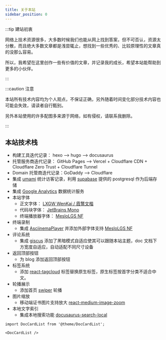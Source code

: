 ```yaml
---
title: 关于本站
sidebar_position: 0
---
```

:::tip 建站初衷

网络上技术资源很多，大多数时候我们也能从网上找到答案，但不可否认，资源太分散，而且绝大多数文章都是浅尝辄止，想找到一些优秀的、比较原理性的文章真的没那么容易。

所以，我希望在这里创作一些有价值的文章，并记录我的成长，希望本站能帮助到更多的小伙伴。

:::

:::caution 注意

本站所有技术内容均为个人观点，不保证正确，另外随着时间变化部分技术内容也可能会失效，请读者自行甄别。

另外本站使用的许多配图多来源于网络，如有侵权，请联系我删除。

:::

## 本站技术栈

- 构建工具迭代记录： hexo --> hugo  --> docusaurus 
- 托管服务商迭代记录： GitHub Pages --> Vercel + Cloudflare CDN + Cloudflare Zero Trust + Cloudflare Tunnel
- Domain 托管商迭代记录：GoDaddy --> Cloudflare
- 集成 [umami](https://umami.is/) 统计访客记录，利用 [supabase](https://supabase.com/) 提供的 postgresql 作为后端存储
- 集成 [Google Analytics](https://analytics.google.com/) 数据统计服务
- 本站字体
  - 正文字体： [LXGW WenKai / 霞鹜文楷](https://github.com/lxgw/LxgwWenKai)
  - 代码块字体： [JetBrains Mono](https://github.com/JetBrains/JetBrainsMono)
  - 终端播放器字体： [MesloLGS NF](https://github.com/romkatv/powerlevel10k#manual-font-installation)
- 终端录制
  - 集成 [AsciinemaPlayer](https://github.com/asciinema/asciinema-player) 并添加外部字体支持 [MesloLGS NF](https://github.com/romkatv/powerlevel10k#manual-font-installation) 
- 评论系统
  - 集成 [giscus](https://giscus.app/) 添加了黑暗模式自适应使其可以跟随本站主题，doc 文档下方宽度自适应，自动适配不同尺寸设备
- 返回顶部按钮
  - 为 blog 添加返回顶部按钮
- 标签系统
  - 添加 [react-tagcloud](https://www.npmjs.com/package/react-tagcloud) 标签替换原生标签，原生标签按首字分类不适合中文。
- 轮播展示
  - 添加首页 [swiper](https://www.npmjs.com/package/swiper) 轮播
- 图片缩放
  - 移动端证书图片支持放大 [react-medium-image-zoom](https://www.npmjs.com/package/react-medium-image-zoom)
- 本地文字索引
  - 集成本地搜索功能 [docusaurus-search-local](https://github.com/easyops-cn/docusaurus-search-local)

```mdx-code-block
import DocCardList from '@theme/DocCardList';

<DocCardList />
```
<!-- 
## 本站标签分类

文件夹一般设置在三个层级以内，主要靠打标签的功能来实现跨边界的二度信息归类。

如果把文件夹分类想象成是纵轴的话，那么就可以把标签体系看成横轴。

以安全分类来举例:

- 有具体归属的放在各自中文件夹下面,打上安全标签 
  - k8s/安全
  - 容器/安全
  - linux/网络/安全

- 没有具体归属的则放在以tagC命名的文件夹下,打上安全标签和自身标签
  - 安全/Jumpserver
  - 安全/Metasploit 
名词解释缩写格式：子网广播转发 (Subnet Broadcast Forwarding，SBF)

react引入均放在文档开头

命令行尽量不带$和#，除非命令下方贴出返回结果。避免# 用sudo 代替


readme 可以不写一句话简介，文章要写
当用下面组件时 有用
import DocCardList from '@theme/DocCardList';

<DocCardList />



所有实验都要有vagrant或者dockerfile
-->

